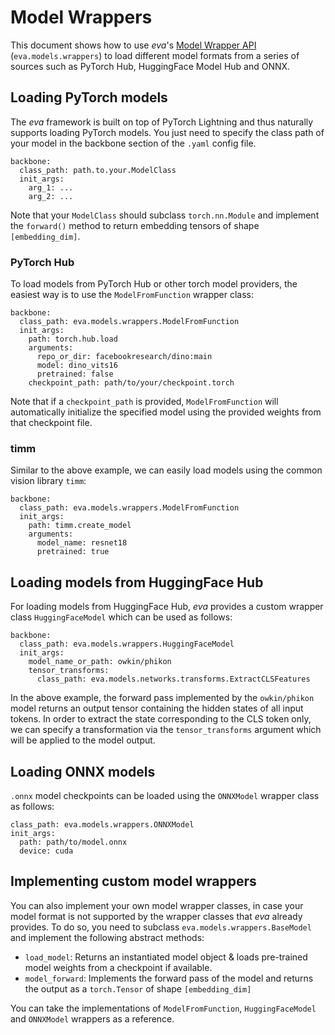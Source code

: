 # Model Wrappers


This document shows how to use *eva*'s [Model Wrapper API](../../reference/core/models/networks.md#wrappers) (`eva.models.wrappers`) to load different model formats from a series of sources such as PyTorch Hub, HuggingFace Model Hub and ONNX. 

## Loading PyTorch models
The *eva* framework is built on top of PyTorch Lightning and thus naturally supports loading PyTorch models.
You just need to specify the class path of your model in the backbone section of the `.yaml` config file.

```
backbone:
  class_path: path.to.your.ModelClass
  init_args:
    arg_1: ...
    arg_2: ...
```

Note that your `ModelClass` should subclass `torch.nn.Module` and implement the `forward()` method to return embedding tensors of shape `[embedding_dim]`.

### PyTorch Hub
To load models from PyTorch Hub or other torch model providers, the easiest way is to use the `ModelFromFunction` wrapper class:

```
backbone:
  class_path: eva.models.wrappers.ModelFromFunction
  init_args:
    path: torch.hub.load
    arguments:
      repo_or_dir: facebookresearch/dino:main
      model: dino_vits16
      pretrained: false
    checkpoint_path: path/to/your/checkpoint.torch
```


Note that if a `checkpoint_path` is provided, `ModelFromFunction` will automatically initialize the specified model using the provided weights from that checkpoint file.


### timm
Similar to the above example, we can easily load models using the common vision library `timm`:
```
backbone:
  class_path: eva.models.wrappers.ModelFromFunction
  init_args:
    path: timm.create_model
    arguments:
      model_name: resnet18
      pretrained: true
```


## Loading models from HuggingFace Hub
For loading models from HuggingFace Hub, *eva* provides a custom wrapper class `HuggingFaceModel` which can be used as follows:

```
backbone:
  class_path: eva.models.wrappers.HuggingFaceModel
  init_args:
    model_name_or_path: owkin/phikon
    tensor_transforms: 
      class_path: eva.models.networks.transforms.ExtractCLSFeatures
```

In the above example, the forward pass implemented by the `owkin/phikon` model returns an output tensor containing the hidden states of all input tokens. In order to extract the state corresponding to the CLS token only, we can specify a transformation via the `tensor_transforms` argument which will be applied to the model output.

## Loading ONNX models
`.onnx` model checkpoints can be loaded using the `ONNXModel` wrapper class as follows:

```
class_path: eva.models.wrappers.ONNXModel
init_args:
  path: path/to/model.onnx
  device: cuda
```

## Implementing custom model wrappers

You can also implement your own model wrapper classes, in case your model format is not supported by the wrapper classes that *eva* already provides. To do so, you need to subclass `eva.models.wrappers.BaseModel` and implement the following abstract methods: 

- `load_model`: Returns an instantiated model object & loads pre-trained model weights from a checkpoint if available. 
- `model_forward`: Implements the forward pass of the model and returns the output as a `torch.Tensor` of shape `[embedding_dim]`

You can take the implementations of `ModelFromFunction`, `HuggingFaceModel` and `ONNXModel` wrappers as a reference.

